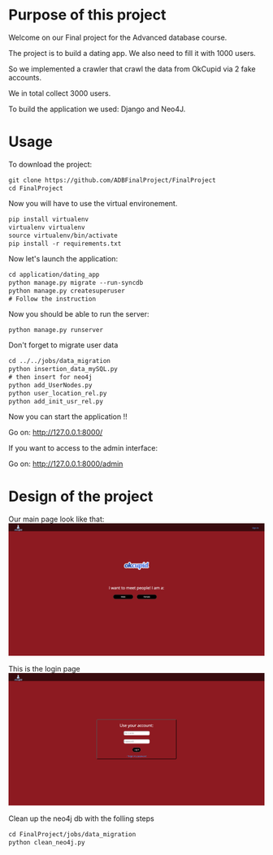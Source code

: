 # Purpose of this project

Welcome on our Final project for the Advanced database course.

The project is to build a dating app. We also need to fill it with 1000 users.

So we implemented a crawler that crawl the data from OkCupid via 2 fake accounts.

We in total collect 3000 users.

To build the application we used: Django and Neo4J.

# Usage

To download the project:

```
git clone https://github.com/ADBFinalProject/FinalProject
cd FinalProject
```
Now you will have to use the virtual environement.

```
pip install virtualenv
virtualenv virtualenv
source virtualenv/bin/activate
pip install -r requirements.txt
```
Now let's launch the application:

```
cd application/dating_app
python manage.py migrate --run-syncdb
python manage.py createsuperuser
# Follow the instruction
```
Now you should be able to run the server:

```
python manage.py runserver
```

Don't forget to migrate user data

```
cd ../../jobs/data_migration
python insertion_data_mySQL.py
# then insert for neo4j
python add_UserNodes.py
python user_location_rel.py
python add_init_usr_rel.py
```

Now you can start the application !!

Go on: http://127.0.0.1:8000/

If you want to access to the admin interface:

Go on: http://127.0.0.1:8000/admin

# Design of the project

Our main page look like that:
![alt tag](https://raw.githubusercontent.com/ADBFinalProject/FinalProject/master/img/index.png)

This is the login page
![alt tag](https://raw.githubusercontent.com/ADBFinalProject/FinalProject/master/img/login.png)


Clean up the neo4j db with the folling steps
```
cd FinalProject/jobs/data_migration
python clean_neo4j.py
```
